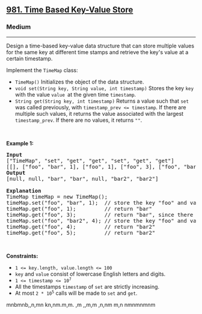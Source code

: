 <h2><a href="https://leetcode.com/problems/time-based-key-value-store/">981. Time Based Key-Value Store</a></h2><h3>Medium</h3><hr><div><p>Design a time-based key-value data structure that can store multiple values for the same key at different time stamps and retrieve the key's value at a certain timestamp.</p>

<p>Implement the <code>TimeMap</code> class:</p>

<ul>
	<li><code>TimeMap()</code> Initializes the object of the data structure.</li>
	<li><code>void set(String key, String value, int timestamp)</code> Stores the key <code>key</code> with the value <code>value </code>at the given time <code>timestamp</code>.</li>
	<li><code>String get(String key, int timestamp)</code> Returns a value such that <code>set</code> was called previously, with <code>timestamp_prev &lt;= timestamp</code>. If there are multiple such values, it returns the value associated with the largest <code>timestamp_prev</code>. If there are no values, it returns <code>""</code>.</li>
</ul>

<p>&nbsp;</p>
<p><strong>Example 1:</strong></p>

<pre><strong>Input</strong>
["TimeMap", "set", "get", "get", "set", "get", "get"]
[[], ["foo", "bar", 1], ["foo", 1], ["foo", 3], ["foo", "bar2", 4], ["foo", 4], ["foo", 5]]
<strong>Output</strong>
[null, null, "bar", "bar", null, "bar2", "bar2"]

<strong>Explanation</strong>
TimeMap timeMap = new TimeMap();
timeMap.set("foo", "bar", 1);  // store the key "foo" and value "bar" along with timestamp = 1.
timeMap.get("foo", 1);         // return "bar"
timeMap.get("foo", 3);         // return "bar", since there is no value corresponding to foo at timestamp 3 and timestamp 2, then the only value is at timestamp 1 is "bar".
timeMap.set("foo", "bar2", 4); // store the key "foo" and value "bar2" along with timestamp = 4.
timeMap.get("foo", 4);         // return "bar2"
timeMap.get("foo", 5);         // return "bar2"
</pre>

<p>&nbsp;</p>
<p><strong>Constraints:</strong></p>

<ul>
	<li><code>1 &lt;= key.length, value.length &lt;= 100</code></li>
	<li><code>key</code> and <code>value</code> consist of lowercase English letters and digits.</li>
	<li><code>1 &lt;= timestamp &lt;= 10<sup>7</sup></code></li>
	<li>All the timestamps <code>timestamp</code> of <code>set</code> are strictly increasing.</li>
	<li>At most <code>2 * 10<sup>5</sup></code> calls will be made to <code>set</code> and <code>get</code>.</li>
</ul>
</div>









mnbmnb,,n,mn
kn,nm.m,m.
,m ,,m,m
,n,nm
m,n
nmnmnmnm
